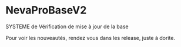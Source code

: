 # NevaProBaseV2
SYSTEME de Vérification de mise à jour de la base


Pour voir les nouveautés, rendez vous dans les release, juste à dorite.
